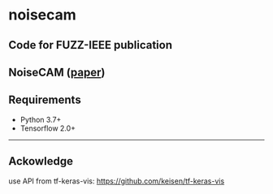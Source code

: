 # noisecam
## Code for FUZZ-IEEE publication
NoiseCAM ([paper](https://arxiv.org/abs/2303.06151))
---
## Requirements
* Python 3.7+
* Tensorflow 2.0+
---
## Ackowledge
use API from tf-keras-vis:
https://github.com/keisen/tf-keras-vis
